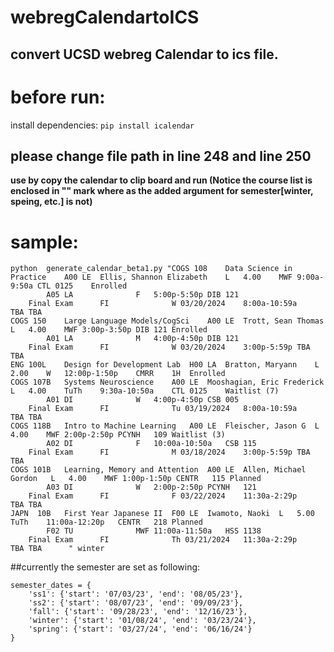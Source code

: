 # webregCalendartoICS
## convert UCSD webreg Calendar to ics file.

# before run:
install dependencies:
`pip install icalendar`
## please change file path in line 248 and line 250

**use by copy the calendar to clip board and run (Notice the course list is enclosed in "" mark where as the added argument for semester[winter, speing, etc.] is not)**

# sample:

```
python  generate_calendar_beta1.py "COGS 108  	Data Science in Practice	A00	LE	Ellis, Shannon Elizabeth	L	4.00	MWF	9:00a-9:50a	CTL	0125	Enrolled	
 		A05	LA		 	 	F	5:00p-5:50p	DIB	121	 	 
 	Final Exam	 	FI		 	 	W 03/20/2024	8:00a-10:59a	TBA	TBA	 	 
COGS 150  	Large Language Models/CogSci	A00	LE	Trott, Sean Thomas	L	4.00	MWF	3:00p-3:50p	DIB	121	Enrolled	
 		A01	LA		 	 	M	4:00p-4:50p	DIB	121	 	 
 	Final Exam	 	FI		 	 	W 03/20/2024	3:00p-5:59p	TBA	TBA	 	 
ENG 100L 	Design for Development Lab	H00	LA	Bratton, Maryann	L	2.00	W	12:00p-1:50p	CMRR	1H	Enrolled	
COGS 107B 	Systems Neuroscience	A00	LE	Mooshagian, Eric Frederick	L	4.00	TuTh	9:30a-10:50a	CTL	0125	Waitlist (7)	
 		A01	DI		 	 	W	4:00p-4:50p	CSB	005	 	 
 	Final Exam	 	FI		 	 	Tu 03/19/2024	8:00a-10:59a	TBA	TBA	 	 
COGS 118B 	Intro to Machine Learning	A00	LE	Fleischer, Jason G	L	4.00	MWF	2:00p-2:50p	PCYNH	109	Waitlist (3)	
 		A02	DI		 	 	F	10:00a-10:50a	CSB	115	 	 
 	Final Exam	 	FI		 	 	M 03/18/2024	3:00p-5:59p	TBA	TBA	 	 
COGS 101B 	Learning, Memory and Attention	A00	LE	Allen, Michael Gordon	L	4.00	MWF	1:00p-1:50p	CENTR	115	Planned	
 		A03	DI		 	 	W	2:00p-2:50p	PCYNH	121	 	 
 	Final Exam	 	FI		 	 	F 03/22/2024	11:30a-2:29p	TBA	TBA	 	 
JAPN  10B 	First Year Japanese II	F00	LE	Iwamoto, Naoki	L	5.00	TuTh	11:00a-12:20p	CENTR	218	Planned	
 		F02	TU		 	 	MWF	11:00a-11:50a	HSS	1138	 	 
 	Final Exam	 	FI		 	 	Th 03/21/2024	11:30a-2:29p	TBA	TBA	 	 " winter
```



##currently the semester are set as following:

```
semester_dates = {
    'ss1': {'start': '07/03/23', 'end': '08/05/23'},
    'ss2': {'start': '08/07/23', 'end': '09/09/23'},
    'fall': {'start': '09/28/23', 'end': '12/16/23'},
    'winter': {'start': '01/08/24', 'end': '03/23/24'},
    'spring': {'start': '03/27/24', 'end': '06/16/24'}
}
```
